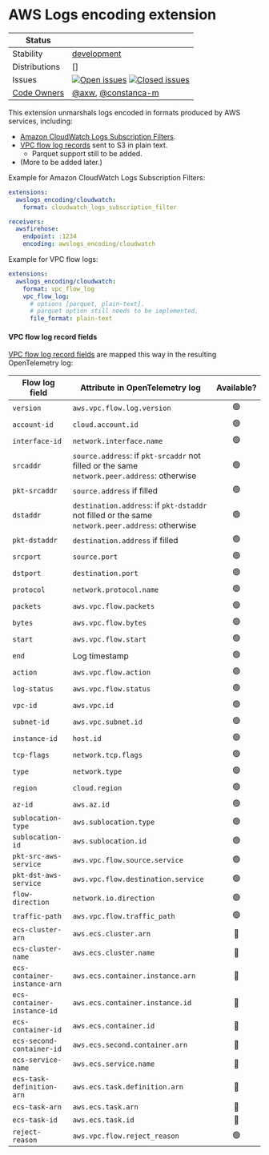 # AWS Logs encoding extension

<!-- status autogenerated section -->
| Status        |           |
| ------------- |-----------|
| Stability     | [development]  |
| Distributions | [] |
| Issues        | [![Open issues](https://img.shields.io/github/issues-search/open-telemetry/opentelemetry-collector-contrib?query=is%3Aissue%20is%3Aopen%20label%3Aextension%2Fawslogsencoding%20&label=open&color=orange&logo=opentelemetry)](https://github.com/open-telemetry/opentelemetry-collector-contrib/issues?q=is%3Aopen+is%3Aissue+label%3Aextension%2Fawslogsencoding) [![Closed issues](https://img.shields.io/github/issues-search/open-telemetry/opentelemetry-collector-contrib?query=is%3Aissue%20is%3Aclosed%20label%3Aextension%2Fawslogsencoding%20&label=closed&color=blue&logo=opentelemetry)](https://github.com/open-telemetry/opentelemetry-collector-contrib/issues?q=is%3Aclosed+is%3Aissue+label%3Aextension%2Fawslogsencoding) |
| [Code Owners](https://github.com/open-telemetry/opentelemetry-collector-contrib/blob/main/CONTRIBUTING.md#becoming-a-code-owner)    | [@axw](https://www.github.com/axw), [@constanca-m](https://www.github.com/constanca-m) |

[development]: https://github.com/open-telemetry/opentelemetry-collector/blob/main/docs/component-stability.md#development
<!-- end autogenerated section -->

This extension unmarshals logs encoded in formats produced by AWS services, including:
 - [Amazon CloudWatch Logs Subscription Filters](https://docs.aws.amazon.com/AmazonCloudWatch/latest/logs/SubscriptionFilters.html).
 - [VPC flow log records](https://docs.aws.amazon.com/vpc/latest/userguide/flow-log-records.html) sent to S3 in plain text.
   - Parquet support still to be added.
 - (More to be added later.)

Example for Amazon CloudWatch Logs Subscription Filters:
```yaml
extensions:
  awslogs_encoding/cloudwatch:
    format: cloudwatch_logs_subscription_filter

receivers:
  awsfirehose:
    endpoint: :1234
    encoding: awslogs_encoding/cloudwatch
```

Example for VPC flow logs:
```yaml
extensions:
  awslogs_encoding/cloudwatch:
    format: vpc_flow_log
    vpc_flow_log:
      # options [parquet, plain-text]. 
      # parquet option still needs to be implemented.
      file_format: plain-text 
```

#### VPC flow log record fields

[VPC flow log record fields](https://docs.aws.amazon.com/vpc/latest/userguide/flow-log-records.html#flow-logs-fields) are mapped this way in the resulting OpenTelemetry log:

| Flow log field               | Attribute in OpenTelemetry log                                                                        |  Available?  |
|------------------------------|-------------------------------------------------------------------------------------------------------|:------------:|
| `version`                    | `aws.vpc.flow.log.version`                                                                            |      🟢      |
| `account-id`                 | `cloud.account.id`                                                                                    |      🟢      |
| `interface-id`               | `network.interface.name`                                                                              |      🟢      |
| `srcaddr`                    | `source.address`: if `pkt-srcaddr` not filled or the same <br> `network.peer.address`: otherwise      |      🟢      |
| `pkt-srcaddr`                | `source.address` if filled                                                                            |      🟢      |
| `dstaddr`                    | `destination.address`: if `pkt-dstaddr` not filled or the same <br> `network.peer.address`: otherwise |      🟢      |
| `pkt-dstaddr`                | `destination.address` if filled                                                                       |      🟢      |
| `srcport`                    | `source.port`                                                                                         |      🟢      |
| `dstport`                    | `destination.port`                                                                                    |      🟢      |
| `protocol`                   | `network.protocol.name`                                                                               |      🟢      |
| `packets`                    | `aws.vpc.flow.packets`                                                                                |      🟢      |
| `bytes`                      | `aws.vpc.flow.bytes`                                                                                  |      🟢      |
| `start`                      | `aws.vpc.flow.start`                                                                                  |      🟢      |
| `end`                        | Log timestamp                                                                                         |      🟢      |
| `action`                     | `aws.vpc.flow.action`                                                                                 |      🟢      |
| `log-status`                 | `aws.vpc.flow.status`                                                                                 |      🟢      |
| `vpc-id`                     | `aws.vpc.id`                                                                                          |      🟢      |
| `subnet-id`                  | `aws.vpc.subnet.id`                                                                                   |      🟢      |
| `instance-id`                | `host.id`                                                                                             |      🟢      |
| `tcp-flags`                  | `network.tcp.flags`                                                                                   |      🟢      |
| `type`                       | `network.type`                                                                                        |      🟢      |
| `region`                     | `cloud.region`                                                                                        |      🟢      |
| `az-id`                      | `aws.az.id`                                                                                           |      🟢      |
| `sublocation-type`           | `aws.sublocation.type`                                                                                |      🟢      |
| `sublocation-id`             | `aws.sublocation.id`                                                                                  |      🟢      |
| `pkt-src-aws-service`        | `aws.vpc.flow.source.service`                                                                         |      🟢      |
| `pkt-dst-aws-service`        | `aws.vpc.flow.destination.service`                                                                    |      🟢      |
| `flow-direction`             | `network.io.direction`                                                                                |      🟢      |
| `traffic-path`               | `aws.vpc.flow.traffic_path`                                                                           |      🟢      |
| `ecs-cluster-arn`            | `aws.ecs.cluster.arn`                                                                                 |      🔴      |
| `ecs-cluster-name`           | `aws.ecs.cluster.name`                                                                                |      🔴      |
| `ecs-container-instance-arn` | `aws.ecs.container.instance.arn`                                                                      |      🔴      |
| `ecs-container-instance-id`  | `aws.ecs.container.instance.id`                                                                       |      🔴      |
| `ecs-container-id`           | `aws.ecs.container.id`                                                                                |      🔴      |
| `ecs-second-container-id`    | `aws.ecs.second.container.arn`                                                                        |      🔴      |
| `ecs-service-name`           | `aws.ecs.service.name`                                                                                |      🔴      |
| `ecs-task-definition-arn`    | `aws.ecs.task.definition.arn`                                                                         |      🔴      |
| `ecs-task-arn`               | `aws.ecs.task.arn`                                                                                    |      🔴      |
| `ecs-task-id`                | `aws.ecs.task.id`                                                                                     |      🔴      |
| `reject-reason`              | `aws.vpc.flow.reject_reason`                                                                          |      🟢      |



